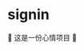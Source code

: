 # signin

🤣 这是一份心情项目 🤣

<!--
😁
😂
😃
😄
😆
😅
😉😊
😋
👐🤣
😆
😆
😆
👍
😆👐
😉
😉😉😉

git checkout -b feature/mood100

-->
